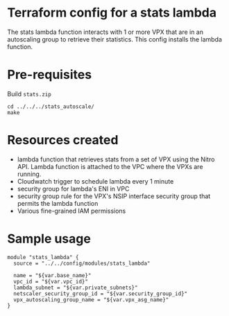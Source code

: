 # Terraform config for a stats lambda
The stats lambda function interacts with 1 or more VPX that are in an autoscaling group to retrieve their statistics.
This config installs the lambda function.

# Pre-requisites
Build `stats.zip`

```
cd ../../../stats_autoscale/
make 
```
# Resources created

* lambda function that retrieves stats from a set of VPX using the Nitro API. Lambda function is attached to the VPC where the VPXs are running.
* Cloudwatch trigger to schedule lambda every 1 minute
* security group for lambda's ENI in VPC
* security group rule for the VPX's NSIP interface security group that permits the lambda function
* Various fine-grained IAM permissions


# Sample usage

```
module "stats_lambda" {
  source = "../../config/modules/stats_lambda"

  name = "${var.base_name}"
  vpc_id = "${var.vpc_id}"
  lambda_subnet = "${var.private_subnets}"
  netscaler_security_group_id = "${var.security_group_id}"
  vpx_autoscaling_group_name = "${var.vpx_asg_name}"
}
```

